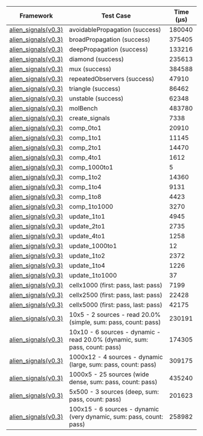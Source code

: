 | Framework | Test Case | Time (μs) |
| --- | --- | --- |
| [alien_signals(v0.3)](https://github.com/medz/alien-signals-dart) | avoidablePropagation (success) | 180040 |
| [alien_signals(v0.3)](https://github.com/medz/alien-signals-dart) | broadPropagation (success) | 375405 |
| [alien_signals(v0.3)](https://github.com/medz/alien-signals-dart) | deepPropagation (success) | 133216 |
| [alien_signals(v0.3)](https://github.com/medz/alien-signals-dart) | diamond (success) | 235613 |
| [alien_signals(v0.3)](https://github.com/medz/alien-signals-dart) | mux (success) | 384588 |
| [alien_signals(v0.3)](https://github.com/medz/alien-signals-dart) | repeatedObservers (success) | 47910 |
| [alien_signals(v0.3)](https://github.com/medz/alien-signals-dart) | triangle (success) | 86462 |
| [alien_signals(v0.3)](https://github.com/medz/alien-signals-dart) | unstable (success) | 62348 |
| [alien_signals(v0.3)](https://github.com/medz/alien-signals-dart) | molBench | 483780 |
| [alien_signals(v0.3)](https://github.com/medz/alien-signals-dart) | create_signals | 7338 |
| [alien_signals(v0.3)](https://github.com/medz/alien-signals-dart) | comp_0to1 | 20910 |
| [alien_signals(v0.3)](https://github.com/medz/alien-signals-dart) | comp_1to1 | 11145 |
| [alien_signals(v0.3)](https://github.com/medz/alien-signals-dart) | comp_2to1 | 14470 |
| [alien_signals(v0.3)](https://github.com/medz/alien-signals-dart) | comp_4to1 | 1612 |
| [alien_signals(v0.3)](https://github.com/medz/alien-signals-dart) | comp_1000to1 | 5 |
| [alien_signals(v0.3)](https://github.com/medz/alien-signals-dart) | comp_1to2 | 14360 |
| [alien_signals(v0.3)](https://github.com/medz/alien-signals-dart) | comp_1to4 | 9131 |
| [alien_signals(v0.3)](https://github.com/medz/alien-signals-dart) | comp_1to8 | 4423 |
| [alien_signals(v0.3)](https://github.com/medz/alien-signals-dart) | comp_1to1000 | 3270 |
| [alien_signals(v0.3)](https://github.com/medz/alien-signals-dart) | update_1to1 | 4945 |
| [alien_signals(v0.3)](https://github.com/medz/alien-signals-dart) | update_2to1 | 2735 |
| [alien_signals(v0.3)](https://github.com/medz/alien-signals-dart) | update_4to1 | 1258 |
| [alien_signals(v0.3)](https://github.com/medz/alien-signals-dart) | update_1000to1 | 12 |
| [alien_signals(v0.3)](https://github.com/medz/alien-signals-dart) | update_1to2 | 2372 |
| [alien_signals(v0.3)](https://github.com/medz/alien-signals-dart) | update_1to4 | 1226 |
| [alien_signals(v0.3)](https://github.com/medz/alien-signals-dart) | update_1to1000 | 37 |
| [alien_signals(v0.3)](https://github.com/medz/alien-signals-dart) | cellx1000 (first: pass, last: pass) | 7199 |
| [alien_signals(v0.3)](https://github.com/medz/alien-signals-dart) | cellx2500 (first: pass, last: pass) | 22428 |
| [alien_signals(v0.3)](https://github.com/medz/alien-signals-dart) | cellx5000 (first: pass, last: pass) | 42175 |
| [alien_signals(v0.3)](https://github.com/medz/alien-signals-dart) | 10x5 - 2 sources - read 20.0% (simple, sum: pass, count: pass) | 230191 |
| [alien_signals(v0.3)](https://github.com/medz/alien-signals-dart) | 10x10 - 6 sources - dynamic - read 20.0% (dynamic, sum: pass, count: pass) | 174305 |
| [alien_signals(v0.3)](https://github.com/medz/alien-signals-dart) | 1000x12 - 4 sources - dynamic (large, sum: pass, count: pass) | 309175 |
| [alien_signals(v0.3)](https://github.com/medz/alien-signals-dart) | 1000x5 - 25 sources (wide dense, sum: pass, count: pass) | 435240 |
| [alien_signals(v0.3)](https://github.com/medz/alien-signals-dart) | 5x500 - 3 sources (deep, sum: pass, count: pass) | 201623 |
| [alien_signals(v0.3)](https://github.com/medz/alien-signals-dart) | 100x15 - 6 sources - dynamic (very dynamic, sum: pass, count: pass) | 258982 |
